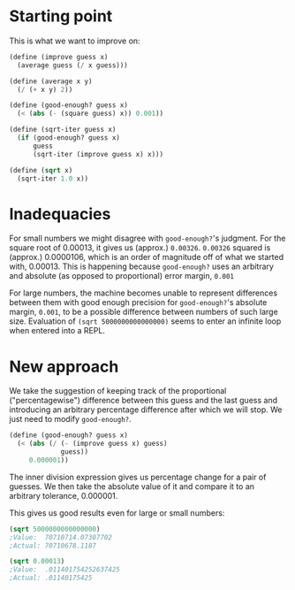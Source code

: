 # Starting point

This is what we want to improve on:

```scheme
(define (improve guess x)
  (average guess (/ x guess)))

(define (average x y)
  (/ (+ x y) 2))

(define (good-enough? guess x)
  (< (abs (- (square guess) x)) 0.001))

(define (sqrt-iter guess x)
  (if (good-enough? guess x)
      guess
      (sqrt-iter (improve guess x) x)))

(define (sqrt x)
  (sqrt-iter 1.0 x))
```

# Inadequacies

For small numbers we might disagree with `good-enough?`'s judgment. For the
square root of 0.00013, it gives us (approx.) `0.00326`. `0.00326` squared is 
(approx.) 0.0000106, which is an order of magnitude off of what we started with,
0.00013. This is happening because `good-enough?` uses an arbitrary and absolute
(as opposed to proportional) error margin, `0.001`

For large numbers, the machine becomes unable to represent differences between
them with good enough precision for `good-enough?`'s absolute margin, `0.001`,
to be a possible difference between numbers of such large size. Evaluation of
`(sqrt 5000000000000000)` seems to enter an infinite loop when entered into a
REPL.

# New approach

We take the suggestion of keeping track of the proportional ("percentagewise") 
difference between this guess and the last guess and introducing an arbitrary 
percentage difference after which we will stop. We just need to modify
`good-enough?`.

```scheme
(define (good-enough? guess x)
  (< (abs (/ (- (improve guess x) guess) 
             guess)) 
     0.000001))
```

The inner division expression gives us percentage change for a pair of guesses.
We then take the absolute value of it and compare it to an arbitrary tolerance,
0.000001.

This gives us good results even for large or small numbers:

```scheme
(sqrt 5000000000000000)
;Value:  70710714.07307702
;Actual: 70710678.1187

(sqrt 0.00013)
;Value:  .011401754252637425
;Actual: .01140175425
```
